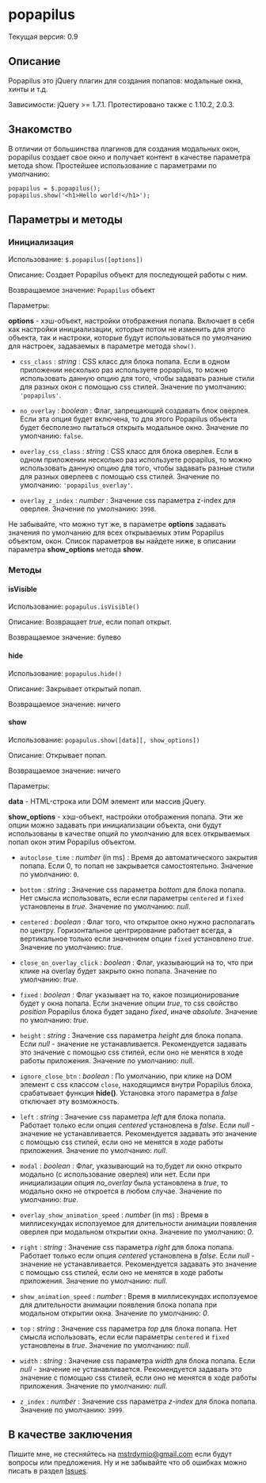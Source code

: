 popapilus
=========

Текущая версия: 0.9

Описание
--------

Popapilus это jQuery плагин для создания попапов: модальные окна, хинты и т.д.

Зависимости: jQuery >= 1.7.1.
Протестировано также с 1.10.2, 2.0.3.


Знакомство
----------

В отличии от большинства плагинов для создания модальных окон, popapilus создает свое окно и получает контент в качестве параметра метода show.
Простейшее использование с параметрами по умолчанию:

    popapilus = $.popapilus();
    popapilus.show('<h1>Hello world!</h1>');


Параметры и методы
------------------

### Инициализация

Использование: `$.popapilus([options])`

Описание: Создает Popapilus объект для последующей работы с ним.

Возвращаемое значение: `Popapilus` объект

Параметры:

**options** - хэш-объект, настройки отображения попапа. Включает в себя как настройки инициализации, которые потом не изменить для этого объекта, так и настроки, которые будут использоваться по умолчанию для настроек, задаваемых в параметре метода `show()`.

+ `css_class` : *string* : CSS класс для блока попапа. Если в одном приложении несколько раз используете popapilus, то можно использовать данную опцию для того, чтобы задавать разные стили для разных окон с помощью css стилей. Значение по умолчанию: `'popapilus'`.

+ `no_overlay` : *boolean* : Флаг, запрещающий создавать блок оверлея. Если эта опция будет включена, то для этого Popapilus объекта будет бесполезно пытаться открыть модальное окно. Значение по умолчанию: `false`.

+ `overlay_css_class` : *string* : CSS класс для блока оверлея. Если в одном приложении несколько раз используете popapilus, то можно использовать данную опцию для того, чтобы задавать разные стили для разных оверлеев с помощью css стилей. Значение по умолчанию: `'popapilus_overlay'`.

+ `overlay_z_index` : *number* : Значение css параметра z-index для оверлея. Значение по умолчанию: `3998`.

Не забывайте, что можно тут же, в параметре **options** задавать значения по умолчанию для всех открываемых этим Popapilus объектом, окон. Список параметров вы найдете ниже, в описании параметра **show_options** метода **show**.

### Методы

#### isVisible

Использование: `popapulus.isVisible()`

Описание: Возвращает *true*, если попап открыт.

Возвращаемое значение: булево

#### hide

Использование: `popapulus.hide()`

Описание: Закрывает открытый попап.

Возвращаемое значение: ничего

#### show

Использование: `popapulus.show([data][, show_options])`

Описание: Открывает попап.

Возвращаемое значение: ничего

Параметры:

**data** - HTML-строка или DOM элемент или массив jQuery.

**show_options** - хэш-объект, настройки отображения попапа. Эти же опции можно задавать при инициализации объекта, они будут использованы в качестве опций по умолчанию для всех открываемых попап окон этим Popapilus объектом.

+ `autoclose_time` : *number* (in ms) : Время до автоматического закрытия попапа. Если 0, то попап не закрывается самостоятельно. Значение по умолчанию: `0`.

+ `bottom` : *string* : Значение css параметра *bottom* для блока попапа. Нет смысла использовать, если если параметры `centered` и `fixed` установлены в *true*. Значение по умолчанию: *null*.

+ `centered` : *boolean* : Флаг того, что открытое окно нужно располагать по центру. Горизонтальное центрирование работает всегда, а вертикальное только если значением опции `fixed` установлено *true*. Значение по умолчанию: *true*.

+ `close_on_overlay_click` : *boolean* : Флаг, указывающий на то, что при клике на overlay будет закрыто окно попапа. Значение по умолчанию: *true*.

+ `fixed` : *boolean* : Флаг указывает на то, какое позиционирование будет у окна попапа. Если значение опции *true*, то css свойство *position* Popapilus блока будет задано *fixed*, иначе *absolute*. Значение по умолчанию: *true*.

+ `height` : *string* : Значение css параметра *height* для блока попапа. Если *null* - значение не устанавливается. Рекомендуется задавать это значение с помощью css стилей, если оно не менятся в ходе работы приложения. Значение по умолчанию: *null*.

+ `ignore_close_btn` : *boolean* : По умолчанию, при клике на DOM элемент с css классом `close`, находящимся внутри Popapilus блока, срабатывает функция **hide()**. Установка этого параметра в *false* отключает эту возможность.

+ `left` : *string* : Значение css параметра *left* для блока попапа. Работает только если опция *centered* установлена в *false*. Если *null* - значение не устанавливается. Рекомендуется задавать это значение с помощью css стилей, если оно не менятся в ходе работы приложения. Значение по умолчанию: *null*.

+ `modal` : *boolean* : Флаг, указывающий на то,будет ли окно открыто модально (с использование оверлея) или нет. Если при инициализации опция *no_overlay* была установлена в *true*, то модально окно не откроется в любом случае. Значение по умолчанию: *true*.

+ `overlay_show_animation_speed` : *number* (in ms) : Время в миллисекундах исползуемое для длительности анимации появления оверлея при модальном открытии окна. Значение по умолчанию: *0*.

+ `right` : *string* : Значение css параметра *right* для блока попапа. Работает только если опция *centered* установлена в *false*. Если *null* - значение не устанавливается. Рекомендуется задавать это значение с помощью css стилей, если оно не менятся в ходе работы приложения. Значение по умолчанию: *null*.

+ `show_animation_speed` : *number* : Время в миллисекундах исползуемое для длительности анимации появления блока попапа при модальном открытии окна. Значение по умолчанию: *0*.

+ `top` : *string* : Значение css параметра *top* для блока попапа. Нет смысла использовать, если если параметры `centered` и `fixed` установлены в *true*. Значение по умолчанию: *null*.

+ `width` : *string* : Значение css параметра *width* для блока попапа. Если *null* - значение не устанавливается. Рекомендуется задавать это значение с помощью css стилей, если оно не менятся в ходе работы приложения. Значение по умолчанию: *null*.

+ `z_index` : *number* : Значение css параметра *z-index* для блока попапа. Значение по умолчанию: `3999`.


В качестве заключения
---------------------

Пишите мне, не стесняйтесь на <mstrdymio@gmail.com> если будут вопросы или предложения. Ну и не забывайте что об ошибках можно писать в раздел [Issues](http://github.com/dymio/popapilus/issues "Issues").
